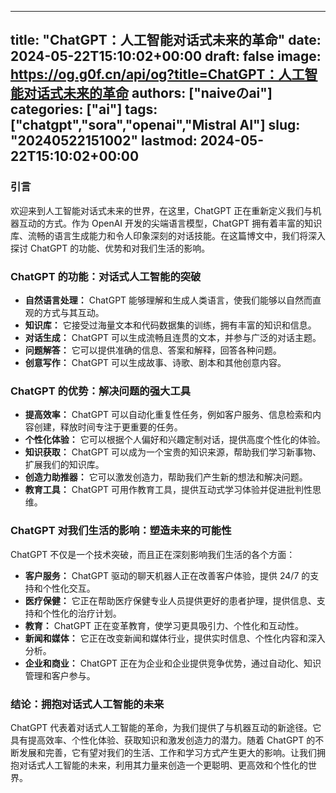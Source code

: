 
---
title: "ChatGPT：人工智能对话式未来的革命"
date: 2024-05-22T15:10:02+00:00
draft: false
image: https://og.g0f.cn/api/og?title=ChatGPT：人工智能对话式未来的革命
authors: ["naiveのai"]
categories: ["ai"]
tags: ["chatgpt","sora","openai","Mistral AI"]
slug: "20240522151002"
lastmod: 2024-05-22T15:10:02+00:00
---
### 引言

欢迎来到人工智能对话式未来的世界，在这里，ChatGPT 正在重新定义我们与机器互动的方式。作为 OpenAI 开发的尖端语言模型，ChatGPT 拥有着丰富的知识库、流畅的语言生成能力和令人印象深刻的对话技能。在这篇博文中，我们将深入探讨 ChatGPT 的功能、优势和对我们生活的影响。

### ChatGPT 的功能：对话式人工智能的突破

- **自然语言处理：** ChatGPT 能够理解和生成人类语言，使我们能够以自然而直观的方式与其互动。
- **知识库：** 它接受过海量文本和代码数据集的训练，拥有丰富的知识和信息。
- **对话生成：** ChatGPT 可以生成流畅且连贯的文本，并参与广泛的对话主题。
- **问题解答：** 它可以提供准确的信息、答案和解释，回答各种问题。
- **创意写作：** ChatGPT 可以生成故事、诗歌、剧本和其他创意内容。

### ChatGPT 的优势：解决问题的强大工具

- **提高效率：** ChatGPT 可以自动化重复性任务，例如客户服务、信息检索和内容创建，释放时间专注于更重要的任务。
- **个性化体验：** 它可以根据个人偏好和兴趣定制对话，提供高度个性化的体验。
- **知识获取：** ChatGPT 可以成为一个宝贵的知识来源，帮助我们学习新事物、扩展我们的知识库。
- **创造力助推器：** 它可以激发创造力，帮助我们产生新的想法和解决问题。
- **教育工具：** ChatGPT 可用作教育工具，提供互动式学习体验并促进批判性思维。

### ChatGPT 对我们生活的影响：塑造未来的可能性

ChatGPT 不仅是一个技术突破，而且正在深刻影响我们生活的各个方面：

- **客户服务：** ChatGPT 驱动的聊天机器人正在改善客户体验，提供 24/7 的支持和个性化交互。
- **医疗保健：** 它正在帮助医疗保健专业人员提供更好的患者护理，提供信息、支持和个性化的治疗计划。
- **教育：** ChatGPT 正在变革教育，使学习更具吸引力、个性化和互动性。
- **新闻和媒体：** 它正在改变新闻和媒体行业，提供实时信息、个性化内容和深入分析。
- **企业和商业：** ChatGPT 正在为企业和企业提供竞争优势，通过自动化、知识管理和客户参与。

### 结论：拥抱对话式人工智能的未来

ChatGPT 代表着对话式人工智能的革命，为我们提供了与机器互动的新途径。它具有提高效率、个性化体验、获取知识和激发创造力的潜力。随着 ChatGPT 的不断发展和完善，它有望对我们的生活、工作和学习方式产生更大的影响。让我们拥抱对话式人工智能的未来，利用其力量来创造一个更聪明、更高效和个性化的世界。
